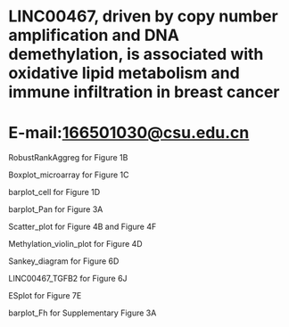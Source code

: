 # LINC00467, driven by copy number amplification and DNA demethylation, is associated with oxidative lipid metabolism and immune infiltration in breast cancer 
# E-mail:166501030@csu.edu.cn

RobustRankAggreg for Figure 1B

Boxplot_microarray for Figure 1C

barplot_cell for Figure 1D

barplot_Pan for Figure 3A




Scatter_plot for Figure 4B and Figure 4F


Methylation_violin_plot for Figure 4D


Sankey_diagram for Figure 6D

LINC00467_TGFB2 for Figure 6J

ESplot for Figure 7E





barplot_Fh for Supplementary Figure 3A
